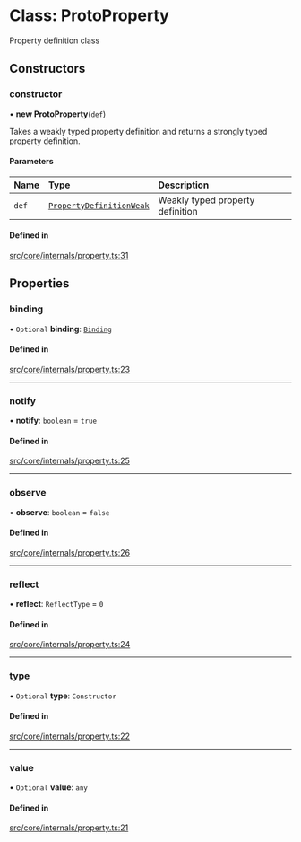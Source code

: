 # Class: ProtoProperty

Property definition class

## Constructors

### constructor

• **new ProtoProperty**(`def`)

Takes a weakly typed property definition and returns a strongly typed property definition.

#### Parameters

| Name | Type | Description |
| :------ | :------ | :------ |
| `def` | [`PropertyDefinitionWeak`](../README.md#propertydefinitionweak) | Weakly typed property definition |

#### Defined in

[src/core/internals/property.ts:31](https://github.com/io-gui/iogui/blob/tsc/src/core/internals/property.ts#L31)

## Properties

### binding

• `Optional` **binding**: [`Binding`](Binding.md)

#### Defined in

[src/core/internals/property.ts:23](https://github.com/io-gui/iogui/blob/tsc/src/core/internals/property.ts#L23)

___

### notify

• **notify**: `boolean` = `true`

#### Defined in

[src/core/internals/property.ts:25](https://github.com/io-gui/iogui/blob/tsc/src/core/internals/property.ts#L25)

___

### observe

• **observe**: `boolean` = `false`

#### Defined in

[src/core/internals/property.ts:26](https://github.com/io-gui/iogui/blob/tsc/src/core/internals/property.ts#L26)

___

### reflect

• **reflect**: `ReflectType` = `0`

#### Defined in

[src/core/internals/property.ts:24](https://github.com/io-gui/iogui/blob/tsc/src/core/internals/property.ts#L24)

___

### type

• `Optional` **type**: `Constructor`

#### Defined in

[src/core/internals/property.ts:22](https://github.com/io-gui/iogui/blob/tsc/src/core/internals/property.ts#L22)

___

### value

• `Optional` **value**: `any`

#### Defined in

[src/core/internals/property.ts:21](https://github.com/io-gui/iogui/blob/tsc/src/core/internals/property.ts#L21)

